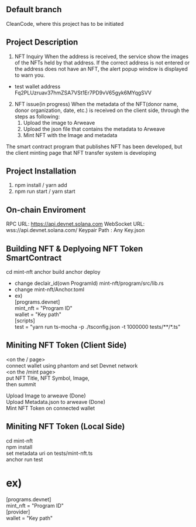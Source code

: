 ## Default branch
CleanCode, where this project has to be initiated

## Project Description
1. NFT Inquiry
When the address is received, the service show the images of the NFTs held by that address.
If the correct address is not entered or the address does not have an NFT, the alert popup window is displayed to warn you.
- test wallet address <br>
Fq2PLUzruav37hmZSA7VSt1Er7PD9vV65gyk6MYqgSVV


2. NFT issue(in progress)
When the metadata of the NFT(donor name, donor organization, date, etc.) is received on the client side, through the steps as following:  
    1. Upload the image to Arweave
    2. Upload the json file that contains the metadata to Arweave
    3. Mint NFT with the Image and metadata

The smart contract program that publishes NFT has been developed, but the client minting page that NFT transfer system is developing 

## Project Installation
1. npm install / yarn add <br/>
2. npm run start / yarn start

## On-chain Enviroment
RPC URL: https://api.devnet.solana.com
WebSocket URL: wss://api.devnet.solana.com/
Keypair Path : Any Key.json

## Building NFT & Deplyoing NFT Token SmartContract
cd mint-nft
anchor build
anchor deploy
* change declair_id(own ProgramId) mint-nft/program/src/lib.rs
* change mint-nft/Anchor.toml
* ex) <br/>
[programs.devnet] <br/>
mint_nft = "Program ID" <br/>
wallet = "Key path" <br/>
[scripts] <br/>
test = "yarn run ts-mocha -p ./tsconfig.json -t 1000000 tests/**/*.ts"



## Miniting NFT Token (Client Side)
<on the / page>  <br/>
connect wallet using phantom and set Devnet network  <br/>
<on the /mint page>  <br/>
put NFT Title, NFT Symbol, Image,  <br/>
then summit   <br/>

Upload Image to arweave (Done) <br/>
Upload Metadata.json to arweave (Done) <br/>
Mint NFT Token on connected wallet <br/>


## Miniting NFT Token (Local Side)
cd mint-nft <br/>
npm install <br/>
set metadata uri on tests/mint-nft.ts  <br/>
anchor run test  <br/>

# ex)
[programs.devnet] <br/>
mint_nft = "Program ID" <br/>
[provider] <br/>
wallet = "Key path"

